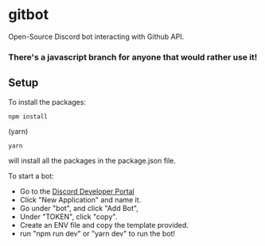 # gitbot
Open-Source Discord bot interacting with Github API. 

### There's a javascript branch for anyone that would rather use it!

## Setup
To install the packages: 
```
npm install
```
(yarn)
```
yarn
```
will install all the packages in the package.json file. 

To start a bot:
- Go to the [Discord Developer Portal](https://discord.com/developers)
- Click "New Application" and name it. 
- Go under "bot", and click "Add Bot", 
- Under "TOKEN", click "copy". 
- Create an ENV file and copy the template provided.
- run "npm run dev" or "yarn dev" to run the bot!
